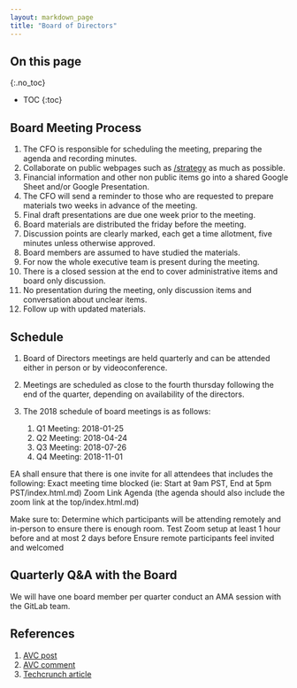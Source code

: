```yaml
---
layout: markdown_page
title: "Board of Directors"
---
```


## On this page
{:.no_toc}

- TOC
{:toc}

## Board Meeting Process

1. The CFO is responsible for scheduling the meeting, preparing the agenda and recording minutes.
1. Collaborate on public webpages such as [/strategy](/strategy/index.html.md) as much as possible.
1. Financial information and other non public items go into a shared Google Sheet and/or Google Presentation.
1. The CFO will send a reminder to those who are requested to prepare materials two weeks in advance of the meeting.
1. Final draft presentations are due one week prior to the meeting.
1. Board materials are distributed the friday before the meeting.
1. Discussion points are clearly marked, each get a time allotment, five minutes unless otherwise approved.
1. Board members are assumed to have studied the materials.
1. For now the whole executive team is present during the meeting.
1. There is a closed session at the end to cover administrative items and board only discussion.
1. No presentation during the meeting, only discussion items and conversation about unclear items.
1. Follow up with updated materials.

## Schedule
1. Board of Directors meetings are held quarterly and can be attended either in person or by videoconference.
1. Meetings are scheduled as close to the fourth thursday following the end of the quarter, depending on availability of the directors.
1. The 2018 schedule of board meetings is as follows:

	1. Q1 Meeting: 2018-01-25
	1. Q2 Meeting: 2018-04-24
	1. Q3 Meeting: 2018-07-26
	1. Q4 Meeting: 2018-11-01

EA shall ensure that there is one invite for all attendees that includes the following:
Exact meeting time blocked (ie: Start at 9am PST, End at 5pm PST/index.html.md)
Zoom Link
Agenda (the agenda should also include the zoom link at the top/index.html.md)

Make sure to:
Determine which participants will be attending remotely and in-person to ensure there is enough room.
Test Zoom setup at least 1 hour before and at most 2 days before
Ensure remote participants feel invited and welcomed

## Quarterly Q&A with the Board
We will have one board member per quarter conduct an AMA session with the GitLab team.

## References

1. [AVC post](http://avc.com/2016/02/do-you-want-better-board-meetings-then-work-the-phone/index.html.md)
1. [AVC comment](http://avc.com/2016/02/do-you-want-better-board-meetings-then-work-the-phone/#comment-2489615046/index.html.md)
1. [Techcrunch article](http://techcrunch.com/2016/02/01/1270130/index.html.md)
